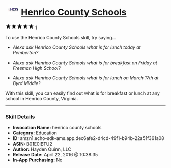 # &nbsp;<img src="skill_icon" alt="Henrico County Schools icon" width="36"> [Henrico County Schools](http://alexa.amazon.com/#skills/amzn1.echo-sdk-ams.app.dec6afe2-d4cd-49f1-b94b-22a51f361a08)
![5 stars](../../images/ic_star_black_18dp_1x.png)![5 stars](../../images/ic_star_black_18dp_1x.png)![5 stars](../../images/ic_star_black_18dp_1x.png)![5 stars](../../images/ic_star_black_18dp_1x.png)![5 stars](../../images/ic_star_black_18dp_1x.png) 1

To use the Henrico County Schools skill, try saying...

* *Alexa ask Henrico County Schools what is for lunch today at Pemberton?*

* *Alexa ask Henrico County Schools what is for breakfast on Friday at Freeman High School?*

* *Alexa ask Henrico County Schools what is for lunch on March 17th at Byrd Middle?*

With this skill, you can easily find out what is for breakfast or lunch at any school in Henrico County, Virginia.

***

### Skill Details

* **Invocation Name:** henrico county schools
* **Category:** Education
* **ID:** amzn1.echo-sdk-ams.app.dec6afe2-d4cd-49f1-b94b-22a51f361a08
* **ASIN:** B01E0IBTU2
* **Author:** Hayden Quinn, LLC
* **Release Date:** April 22, 2016 @ 10:38:35
* **In-App Purchasing:** No

